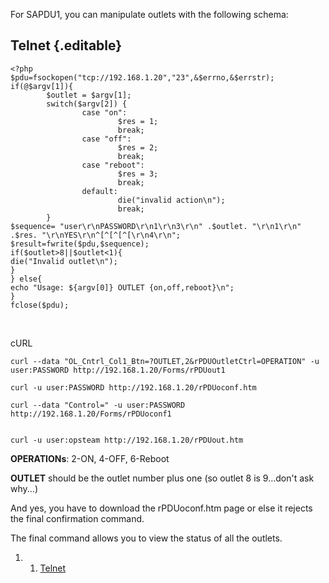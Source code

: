 For SAPDU1, you can manipulate outlets with the following schema:

Telnet {.editable}
------

    <?php
    $pdu=fsockopen("tcp://192.168.1.20","23",&$errno,&$errstr);
    if(@$argv[1]){
            $outlet = $argv[1];
            switch($argv[2]) {
                    case "on":
                            $res = 1;
                            break;
                    case "off":
                            $res = 2;
                            break;
                    case "reboot":
                            $res = 3;
                            break;
                    default:
                            die("invalid action\n");
                            break;
            }
    $sequence= "user\r\nPASSWORD\r\n1\r\n3\r\n" .$outlet. "\r\n1\r\n" .$res. "\r\nYES\r\n^[^[^[^[\r\n4\r\n";
    $result=fwrite($pdu,$sequence);
    if($outlet>8||$outlet<1){
    die("Invalid outlet\n");
    }
    } else{
    echo "Usage: ${argv[0]} OUTLET {on,off,reboot}\n";
    }
    fclose($pdu);

 

cURL

    curl --data "OL_Cntrl_Col1_Btn=?OUTLET,2&rPDUOutletCtrl=OPERATION" -u user:PASSWORD http://192.168.1.20/Forms/rPDUout1

    curl -u user:PASSWORD http://192.168.1.20/rPDUoconf.htm

    curl --data "Control=" -u user:PASSWORD http://192.168.1.20/Forms/rPDUoconf1


    curl -u user:opsteam http://192.168.1.20/rPDUout.htm

**OPERATIONs**: 2-ON, 4-OFF, 6-Reboot

**OUTLET** should be the outlet number plus one (so outlet 8 is
9...don't ask why...)

And yes, you have to download the rPDUoconf.htm page or else it rejects
the final confirmation command.

The final command allows you to view the status of all the outlets.

1.  1. [Telnet](#Telnet)

